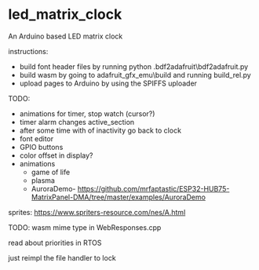 # led_matrix_clock
An Arduino based LED matrix clock

instructions:
- build font header files by running python .bdf2adafruit\bdf2adafruit.py
- build wasm by going to adafruit_gfx_emu\build and running build_rel.py
- upload pages to Arduino by using the SPIFFS uploader


TODO:
- animations for timer, stop watch (cursor?)
- timer alarm changes active_section
- after some time with of inactivity go back to clock
- font editor
- GPIO buttons
- color offset in display?
- animations
    - game of life
    - plasma
    - AuroraDemo- https://github.com/mrfaptastic/ESP32-HUB75-MatrixPanel-DMA/tree/master/examples/AuroraDemo

sprites:
   https://www.spriters-resource.com/nes/A.html


TODO: 
wasm mime type  in WebResponses.cpp


read about priorities in RTOS


just reimpl the file handler to lock